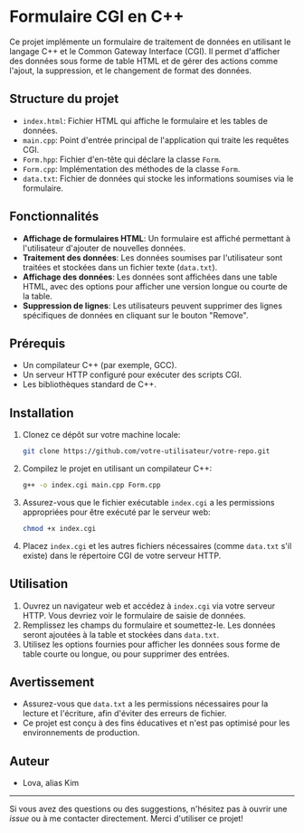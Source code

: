 # Formulaire CGI en C++

Ce projet implémente un formulaire de traitement de données en utilisant le langage C++ et le Common Gateway Interface (CGI). Il permet d'afficher des données sous forme de table HTML et de gérer des actions comme l'ajout, la suppression, et le changement de format des données.

## Structure du projet

- `index.html`: Fichier HTML qui affiche le formulaire et les tables de données.
- `main.cpp`: Point d'entrée principal de l'application qui traite les requêtes CGI.
- `Form.hpp`: Fichier d'en-tête qui déclare la classe `Form`.
- `Form.cpp`: Implémentation des méthodes de la classe `Form`.
- `data.txt`: Fichier de données qui stocke les informations soumises via le formulaire.

## Fonctionnalités

- **Affichage de formulaires HTML**: Un formulaire est affiché permettant à l'utilisateur d'ajouter de nouvelles données.
- **Traitement des données**: Les données soumises par l'utilisateur sont traitées et stockées dans un fichier texte (`data.txt`).
- **Affichage des données**: Les données sont affichées dans une table HTML, avec des options pour afficher une version longue ou courte de la table.
- **Suppression de lignes**: Les utilisateurs peuvent supprimer des lignes spécifiques de données en cliquant sur le bouton "Remove".

## Prérequis

- Un compilateur C++ (par exemple, GCC).
- Un serveur HTTP configuré pour exécuter des scripts CGI.
- Les bibliothèques standard de C++.

## Installation

1. Clonez ce dépôt sur votre machine locale:

    ```bash
    git clone https://github.com/votre-utilisateur/votre-repo.git
    ```

2. Compilez le projet en utilisant un compilateur C++:

    ```bash
    g++ -o index.cgi main.cpp Form.cpp
    ```

3. Assurez-vous que le fichier exécutable `index.cgi` a les permissions appropriées pour être exécuté par le serveur web:

    ```bash
    chmod +x index.cgi
    ```

4. Placez `index.cgi` et les autres fichiers nécessaires (comme `data.txt` s'il existe) dans le répertoire CGI de votre serveur HTTP.

## Utilisation

1. Ouvrez un navigateur web et accédez à `index.cgi` via votre serveur HTTP. Vous devriez voir le formulaire de saisie de données.
2. Remplissez les champs du formulaire et soumettez-le. Les données seront ajoutées à la table et stockées dans `data.txt`.
3. Utilisez les options fournies pour afficher les données sous forme de table courte ou longue, ou pour supprimer des entrées.

## Avertissement

- Assurez-vous que `data.txt` a les permissions nécessaires pour la lecture et l'écriture, afin d'éviter des erreurs de fichier.
- Ce projet est conçu à des fins éducatives et n'est pas optimisé pour les environnements de production.

## Auteur

- Lova, alias Kim

---

Si vous avez des questions ou des suggestions, n'hésitez pas à ouvrir une *issue* ou à me contacter directement. Merci d'utiliser ce projet!

